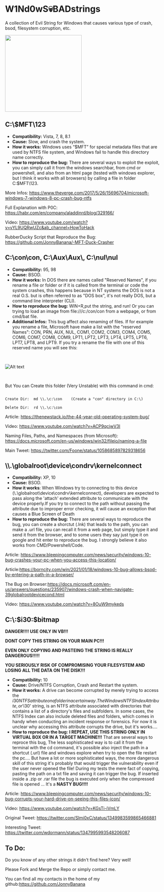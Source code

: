 # W1Nd0wS💀BADstrings
A collection of Evil String for Windows that causes various type of crash, bsod, filesystem corruption, etc.

<img src="https://raw.githubusercontent.com/JonnyBanana/W1Nd0wS_BADstrings/main/img/bad.jpg" alt="" data-canonical-src="https://raw.githubusercontent.com/JonnyBanana/W1Nd0wS_BADstrings/main/img/bad.jpg" width="250" height="250" />


<h2>C:\$MFT\123</h2>

- <b>Compatibility:</b> Vista, 7, 8, 8.1
- <b>Cause:</b> Slow, and crash the system.
- <b>How it works:</b> Windows uses “$MFT” for special metadata files that are used by NTFS file system, and Windows fail to handle this directory name correctly.
- <b>How to reproduce the bug:</b> There are several ways to exploit the exploit, you can simply call it from the windows searchbar, from cmd or powershell, and also from an html page (tested with windows explorer, but I think it works with all browsers) by calling a file in folder C:\$MFT\123.


More Infos:
https://www.theverge.com/2017/5/26/15696704/microsoft-windows-7-windows-8-pc-crash-bug-ntfs

Full Explanation with P0C:
https://habr.com/en/company/aladdinrd/blog/329166/

Video:
https://www.youtube.com/watch?v=vYL9UQRwUZc&ab_channel=HowToHack

RubberDucky Script that Reproduce the Bug:
https://github.com/JonnyBanana/-MFT-Duck-Crasher


<h2>C:\con\con, C:\Aux\Aux\, C:\nul\nul  </h2>

- <b>Compatibility:</b> 95, 98
- <b>Cause:</b> BSOD.
- <b>How it works:</b> In DOS there are names called "Reserved Names", if you rename a file or folder or if it is called from the terminal or code the system crashes, this happens because in NT systems the DOS is not a real O.S. but is often referred to as "DOS box", it's not really DOS, but a command line interpreter (CLI).
- <b>How to reproduce the bug:</b> WIN+R,put the string, and run! Or you can trying to load an image from file:///c:/con/con from a webpage, or from cmd/bat file.
- <b>Additional Infos:</b> This bug affect also renaming of files. If for example you rename a file,  Microsoft have make a list with the "reserved Names": 
CON, PRN, AUX, NUL, COM1, COM2, COM3, COM4, COM5, COM6, COM7, COM8, COM9, LPT1, LPT2, LPT3, LPT4, LPT5, LPT6, LPT7, LPT8, and LPT9.
If you try a rename the file with one of this reserved name you will see this:

<BR>
  

![Alt text](https://raw.githubusercontent.com/JonnyBanana/W1Nd0wS_BADstrings/main/img/nope.png "W1Nd0wS_BADstrings")


<BR>
  
But You can Create this folder (Very Unstable) with this command in cmd: 

```

Create Dir:  md \\.\c:\con    (Create a "con" directory in C:\)

Delete Dir:  rd \\.\c:\con  

```

Article:
https://thenewstack.io/the-44-year-old-operating-system-bug/

Video:
https://www.youtube.com/watch?v=ACP9qcjwV3I

Naming Files, Paths, and Namespaces (from Microsoft): 
https://docs.microsoft.com/en-us/windows/win32/fileio/naming-a-file

Main Tweet:
https://twitter.com/Foone/status/1058685897829318656


<h2>\\.\globalroot\device\condrv\kernelconnect</h2>

- <b>Compatibility:</b> XP, 10
- <b>Cause:</b> BSOD.
- <b>How it works</b>: When Windows try to connecting to this device (\\.\globalroot\device\condrv\kernelconnect), developers are expected to pass along the 'attach' extended attribute to communicate with the device properly.If you try to connect to the path without passing the attribute due to improper error checking, it will cause an exception that causes a Blue Screen of Death
- <b>How to reproduce the bug:</b> There are several ways to reproduce the bug, you can create a shorctut (.lnk) that leads to the path, you can make a .url file, you can recall it from a web page, but simply type it and send it from the browser, and to some users they say just type it on google and hit enter to reproduce the bug. I strongly believe it also works from CMD/Powershell/Code.

Article: https://www.bleepingcomputer.com/news/security/windows-10-bug-crashes-your-pc-when-you-access-this-location/

Article:https://borncity.com/win/2021/01/18/windows-10-bug-allows-bsod-by-entering-a-path-in-a-browser/

The Bug on Browser:https://docs.microsoft.com/en-us/answers/questions/235907/windows-crash-when-navigate-39globalrootdevicecond.html

Video: https://www.youtube.com/watch?v=8OuW9mykeds


<h2>C:\:$i30:$bitmap</h2>


<b>DANGER!!!! USE ONLY IN VB!!!</b>

<b>DONT COPY THIS STRING ON YOUR MAIN PC!!!</b> 

<b>EVEN ONLY COPYING AND PASTEING THE STRING IS REALLY DANGEROUS!!!!!</b>

<b>YOU SERIOUSLY RISK OF COMPROMISING YOUR FILESYSTEM AND LOSING ALL THE DATA ON THE DISK!!!</b>

- <b>Compatibility:</b> 10
- <b>Cause:</b> Drive/NTFS Corruption, Crash and Restart the system.
- <b>How it works:</b> A drive can become corrupted by merely trying to access the $i30 NTFS attribute on a folder in a certain way. The Windows NTFS Index Attribute, or '$i30' string, is an NTFS attribute associated with directories that contains a list of a directory's files and subfolders. In some cases, the NTFS Index can also include deleted files and folders, which comes in handy when conducting an incident response or forensics. For now it is unclear why accessing this attribute corrupts the drive, but it's works....
- <b>How to reproduce the bug:</b> <b>I REPEAT, USE THIS STRING ONLY IN VIRTUAL BOX OR IN A TARGET MACHINE!!!</b> That are several ways to reproce this bug, The less sophisticated way is to call it from the terminal with the cd command, it's possible also inject the path in a shortcut (.url) file and windows explore when try to open the file restart the pc.... But have a lot or more sophisticated ways, the more dangerous skill of this string it's probably that would trigger the vulnerability even if the user never opened the file! During my tests the mere fact of copying, pasting the path on a txt file and saving it can trigger the bug.
If inserted inside a .zip or .rar file the bug is executed only when the compressed file is opened ... It's a <b>NASTY BUG!!!!</b>

Article: https://www.bleepingcomputer.com/news/security/windows-10-bug-corrupts-your-hard-drive-on-seeing-this-files-icon/

Video: https://www.youtube.com/watch?v=KGsTi-iVmLY

Original Tweet: https://twitter.com/Slmi0xC/status/1349983599865466881

Interesting Tweet: https://twitter.com/wdormann/status/1347995993548206087


<h2>To Do:</h2>

Do you know of any other strings it didn't find here? Very well!

Please Fork and Merge the Repo or simply contact me. 

You can find all my contacts in the home of my github:https://github.com/JonnyBanana





